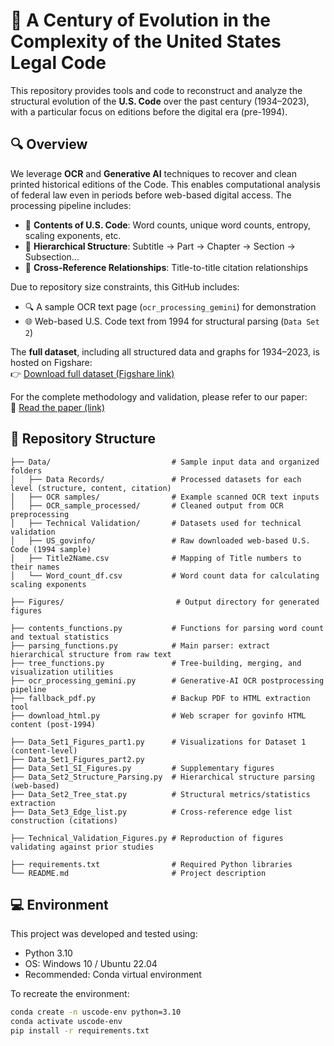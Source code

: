 # 📘 A Century of Evolution in the Complexity of the United States Legal Code

This repository provides tools and code to reconstruct and analyze the structural evolution of the **U.S. Code** over the past century (1934–2023), with a particular focus on editions before the digital era (pre-1994).

## 🔍 Overview

We leverage **OCR** and **Generative AI** techniques to recover and clean printed historical editions of the Code. This enables computational analysis of federal law even in periods before web-based digital access. The processing pipeline includes:

- 📄 **Contents of U.S. Code**: Word counts, unique word counts, entropy, scaling exponents, etc.
- 🌲 **Hierarchical Structure**: Subtitle → Part → Chapter → Section → Subsection...
- 🔗 **Cross-Reference Relationships**: Title-to-title citation relationships

Due to repository size constraints, this GitHub includes:

- 🔍 A sample OCR text page (`ocr_processing_gemini`) for demonstration
- 🌐 Web-based U.S. Code text from 1994 for structural parsing (`Data Set 2`)

The **full dataset**, including all structured data and graphs for 1934–2023, is hosted on Figshare:  
👉 [Download full dataset (Figshare link)](XXX)

For the complete methodology and validation, please refer to our paper:  
📄 [Read the paper (link)](XXX)

## 📁 Repository Structure

```
├── Data/                           # Sample input data and organized folders
│   ├── Data Records/               # Processed datasets for each level (structure, content, citation)
│   ├── OCR samples/                # Example scanned OCR text inputs
│   ├── OCR_sample_processed/       # Cleaned output from OCR preprocessing
│   ├── Technical Validation/       # Datasets used for technical validation
│   ├── US_govinfo/                 # Raw downloaded web-based U.S. Code (1994 sample)
│   ├── Title2Name.csv              # Mapping of Title numbers to their names
│   └── Word_count_df.csv           # Word count data for calculating scaling exponents

├── Figures/                         # Output directory for generated figures

├── contents_functions.py           # Functions for parsing word count and textual statistics
├── parsing_functions.py            # Main parser: extract hierarchical structure from raw text
├── tree_functions.py               # Tree-building, merging, and visualization utilities
├── ocr_processing_gemini.py        # Generative-AI OCR postprocessing pipeline
├── fallback_pdf.py                 # Backup PDF to HTML extraction tool
├── download_html.py                # Web scraper for govinfo HTML content (post-1994)

├── Data_Set1_Figures_part1.py      # Visualizations for Dataset 1 (content-level)
├── Data_Set1_Figures_part2.py
├── Data_Set1_SI_Figures.py         # Supplementary figures
├── Data_Set2_Structure_Parsing.py  # Hierarchical structure parsing (web-based)
├── Data_Set2_Tree_stat.py          # Structural metrics/statistics extraction
├── Data_Set3_Edge_list.py          # Cross-reference edge list construction (citations)

├── Technical_Validation_Figures.py # Reproduction of figures validating against prior studies

├── requirements.txt                # Required Python libraries
└── README.md                       # Project description
```

## 💻 Environment

This project was developed and tested using:

- Python 3.10  
- OS: Windows 10 / Ubuntu 22.04  
- Recommended: Conda virtual environment

To recreate the environment:

```bash
conda create -n uscode-env python=3.10
conda activate uscode-env
pip install -r requirements.txt
```
